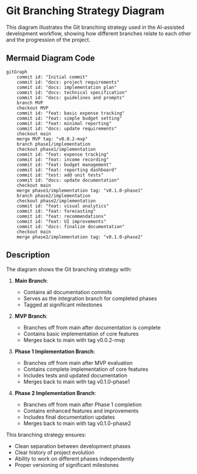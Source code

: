 # Git Branching Strategy Diagram

This diagram illustrates the Git branching strategy used in the AI-assisted development workflow, showing how different branches relate to each other and the progression of the project.

## Mermaid Diagram Code

```mermaid
gitGraph
    commit id: "Initial commit"
    commit id: "docs: project requirements"
    commit id: "docs: implementation plan"
    commit id: "docs: technical specification"
    commit id: "docs: guidelines and prompts"
    branch MVP
    checkout MVP
    commit id: "feat: basic expense tracking"
    commit id: "feat: simple budget setting"
    commit id: "feat: minimal reporting"
    commit id: "docs: update requirements"
    checkout main
    merge MVP tag: "v0.0.2-mvp"
    branch phase1/implementation
    checkout phase1/implementation
    commit id: "feat: expense tracking"
    commit id: "feat: income recording"
    commit id: "feat: budget management"
    commit id: "feat: reporting dashboard"
    commit id: "test: add unit tests"
    commit id: "docs: update documentation"
    checkout main
    merge phase1/implementation tag: "v0.1.0-phase1"
    branch phase2/implementation
    checkout phase2/implementation
    commit id: "feat: visual analytics"
    commit id: "feat: forecasting"
    commit id: "feat: recommendations"
    commit id: "feat: UI improvements"
    commit id: "docs: finalize documentation"
    checkout main
    merge phase2/implementation tag: "v0.1.0-phase2"
```

## Description

The diagram shows the Git branching strategy with:

1. **Main Branch**:
   - Contains all documentation commits
   - Serves as the integration branch for completed phases
   - Tagged at significant milestones

2. **MVP Branch**:
   - Branches off from main after documentation is complete
   - Contains basic implementation of core features
   - Merges back to main with tag v0.0.2-mvp

3. **Phase 1 Implementation Branch**:
   - Branches off from main after MVP evaluation
   - Contains complete implementation of core features
   - Includes tests and updated documentation
   - Merges back to main with tag v0.1.0-phase1

4. **Phase 2 Implementation Branch**:
   - Branches off from main after Phase 1 completion
   - Contains enhanced features and improvements
   - Includes final documentation updates
   - Merges back to main with tag v0.1.0-phase2

This branching strategy ensures:
- Clean separation between development phases
- Clear history of project evolution
- Ability to work on different phases independently
- Proper versioning of significant milestones
